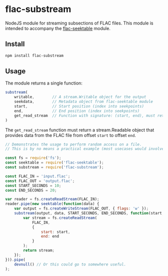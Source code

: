 # flac-substream

NodeJS module for streaming subsections of FLAC files.
This module is intended to accompany the [flac-seektable](https://github.com/lammas/flac-seektable) module.


## Install

```sh
npm install flac-substream
```

## Usage

The module returns a single function:

```javascript
substream(
	writable,        // A stream.Writable object for the output
	seekdata,        // Metadata object from flac-seektable module
	start,           // Start position (index into seekpoints)
	end,             // End position (index into seekpoints)
	get_read_stream  // Function with signature: (start, end), must return stream.Readable
)
```

The `get_read_stream` function must return a stream.Readable object that provides data from the FLAC file from offset `start` to offset `end`.


```javascript
// Demonstrates the usage to perform random access on a file.
// This is by no means a practical example (most usecases would involve storage of the FLAC metadata beforehand).

const fs = require('fs');
const seektable = require('flac-seektable');
const substream = require('flac-substream');

const FLAC_IN = 'input.flac';
const FLAC_OUT = 'output.flac';
const START_SECONDS = 10;
const END_SECONDS = 20;

var reader = fs.createReadStream(FLAC_IN);
reader.pipe(new seektable(function(data) {
	var output = fs.createWriteStream(FLAC_OUT, { flags: 'w' });
	substream(output, data, START_SECONDS, END_SECONDS, function(start, end) {
		var stream = fs.createReadStream(
			FLAC_IN,
			{
				start: start,
				end: end
			}
		);
		return stream;
	});
})).pipe(
	devnull() // Or this could go to somewhere useful.
);
```
